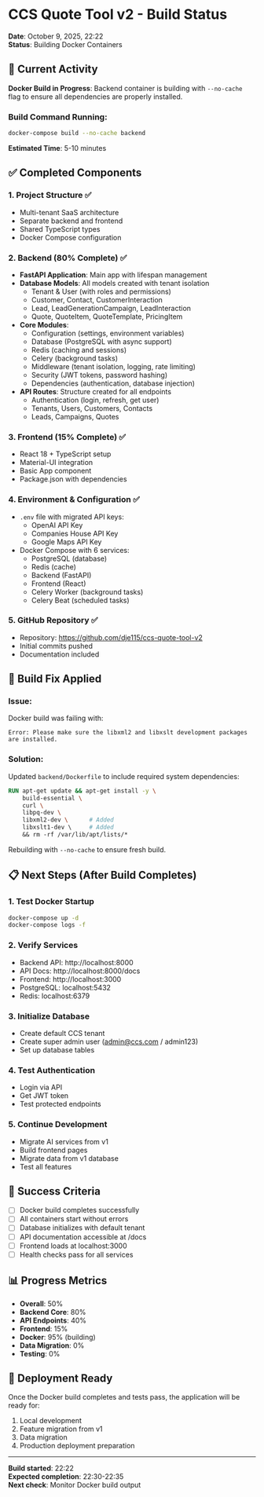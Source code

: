 # CCS Quote Tool v2 - Build Status

**Date**: October 9, 2025, 22:22  
**Status**: Building Docker Containers  

## 🔄 Current Activity

**Docker Build in Progress**: Backend container is building with `--no-cache` flag to ensure all dependencies are properly installed.

### Build Command Running:
```bash
docker-compose build --no-cache backend
```

**Estimated Time**: 5-10 minutes

## ✅ Completed Components

### 1. **Project Structure** ✅
- Multi-tenant SaaS architecture
- Separate backend and frontend
- Shared TypeScript types
- Docker Compose configuration

### 2. **Backend (80% Complete)** ✅
- **FastAPI Application**: Main app with lifespan management
- **Database Models**: All models created with tenant isolation
  - Tenant & User (with roles and permissions)
  - Customer, Contact, CustomerInteraction
  - Lead, LeadGenerationCampaign, LeadInteraction
  - Quote, QuoteItem, QuoteTemplate, PricingItem
- **Core Modules**:
  - Configuration (settings, environment variables)
  - Database (PostgreSQL with async support)
  - Redis (caching and sessions)
  - Celery (background tasks)
  - Middleware (tenant isolation, logging, rate limiting)
  - Security (JWT tokens, password hashing)
  - Dependencies (authentication, database injection)
- **API Routes**: Structure created for all endpoints
  - Authentication (login, refresh, get user)
  - Tenants, Users, Customers, Contacts
  - Leads, Campaigns, Quotes

### 3. **Frontend (15% Complete)** ✅
- React 18 + TypeScript setup
- Material-UI integration
- Basic App component
- Package.json with dependencies

### 4. **Environment & Configuration** ✅
- `.env` file with migrated API keys:
  - OpenAI API Key
  - Companies House API Key
  - Google Maps API Key
- Docker Compose with 6 services:
  - PostgreSQL (database)
  - Redis (cache)
  - Backend (FastAPI)
  - Frontend (React)
  - Celery Worker (background tasks)
  - Celery Beat (scheduled tasks)

### 5. **GitHub Repository** ✅
- Repository: https://github.com/dje115/ccs-quote-tool-v2
- Initial commits pushed
- Documentation included

## 🔧 Build Fix Applied

### Issue:
Docker build was failing with:
```
Error: Please make sure the libxml2 and libxslt development packages are installed.
```

### Solution:
Updated `backend/Dockerfile` to include required system dependencies:
```dockerfile
RUN apt-get update && apt-get install -y \
    build-essential \
    curl \
    libpq-dev \
    libxml2-dev \      # Added
    libxslt1-dev \     # Added
    && rm -rf /var/lib/apt/lists/*
```

Rebuilding with `--no-cache` to ensure fresh build.

## 📋 Next Steps (After Build Completes)

### 1. **Test Docker Startup**
```bash
docker-compose up -d
docker-compose logs -f
```

### 2. **Verify Services**
- Backend API: http://localhost:8000
- API Docs: http://localhost:8000/docs
- Frontend: http://localhost:3000
- PostgreSQL: localhost:5432
- Redis: localhost:6379

### 3. **Initialize Database**
- Create default CCS tenant
- Create super admin user (admin@ccs.com / admin123)
- Set up database tables

### 4. **Test Authentication**
- Login via API
- Get JWT token
- Test protected endpoints

### 5. **Continue Development**
- Migrate AI services from v1
- Build frontend pages
- Migrate data from v1 database
- Test all features

## 🎯 Success Criteria

- [ ] Docker build completes successfully
- [ ] All containers start without errors
- [ ] Database initializes with default tenant
- [ ] API documentation accessible at /docs
- [ ] Frontend loads at localhost:3000
- [ ] Health checks pass for all services

## 📊 Progress Metrics

- **Overall**: 50%
- **Backend Core**: 80%
- **API Endpoints**: 40%
- **Frontend**: 15%
- **Docker**: 95% (building)
- **Data Migration**: 0%
- **Testing**: 0%

## 🚀 Deployment Ready

Once the Docker build completes and tests pass, the application will be ready for:
1. Local development
2. Feature migration from v1
3. Data migration
4. Production deployment preparation

---

**Build started**: 22:22  
**Expected completion**: 22:30-22:35  
**Next check**: Monitor Docker build output






